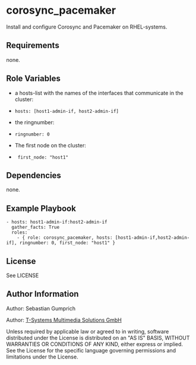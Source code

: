 corosync_pacemaker
=========

Install and configure Corosync and Pacemaker on RHEL-systems.

Requirements
------------
none.

Role Variables
--------------
- a hosts-list with the names of the interfaces that communicate in the cluster:


 - ```hosts: [host1-admin-if, host2-admin-if]```

- the ringnumber:

 - ```ringnumber: 0```

- The first node on the cluster:

 - ``` first_node: "host1"```

Dependencies
------------
none.

Example Playbook
----------------

    - hosts: host1-admin-if:host2-admin-if
      gather_facts: True
      roles:
        - { role: corosync_pacemaker, hosts: [host1-admin-if,host2-admin-if], ringnumber: 0, first_node: "host1" }


License
-------

See LICENSE

Author Information
------------------

Author: Sebastian Gumprich

Author: [T-Systems Multimedia Solutions GmbH](http://www.t-systems-mms.com/)


Unless required by applicable law or agreed to in writing, software distributed under the License is distributed on an "AS IS" BASIS, WITHOUT WARRANTIES OR CONDITIONS OF ANY KIND, either express or implied. See the License for the specific language governing permissions and limitations under the License.

